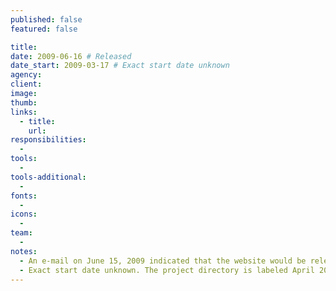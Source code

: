 ```yaml
---
published: false
featured: false

title:
date: 2009-06-16 # Released
date_start: 2009-03-17 # Exact start date unknown
agency:
client:
image:
thumb:
links:
  - title:
    url:
responsibilities:
  -
tools:
  -
tools-additional:
  -
fonts:
  -
icons:
  -
team:
  -
notes:
  - An e-mail on June 15, 2009 indicated that the website would be released the next day.
  - Exact start date unknown. The project directory is labeled April 2009. The first design file was created March 17.
---
```

